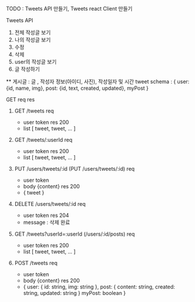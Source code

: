 TODO : Tweets API 만들기, Tweets react Client 만들기

Tweets API

1. 전체 작성글 보기
2. 나의 작성글 보기
3. 수정
4. 삭제
5. user의 작성글 보기
6. 글 작성하기

** 게시글 : 글 , 작성자 정보(아이디, 사진), 작성일자 및 시간
tweet schema : {
user: {id, name, img},
post: {id, text, created, updated},
myPost
}

GET
req
res

1. GET /tweets
   req
   - user token
   res 200
   - list [ tweet, tweet, ... ]

2. GET /tweets/:userId
   req
   - user token
   res 200
   - list [ tweet, tweet, ... ]

3. PUT /users/tweets/:id
   (PUT /users/tweets/:id)
   req
   - user token
   - body {content}
   res 200
   - { tweet }

4. DELETE /users/tweets/:id
   req
   - user token
   res 204
   - message : 삭제 완료

5. GET /tweets?userId=:userId (/users/:id/posts)
   req
   - user token
   res 200
   - list [ tweet, tweet, ... ]

6. POST /tweets
   req
   - user token
   - body {content}
   res 200
   - {
   user: {
   id: string,
   img: string
   },
   post: {
   content: string,
   created: string,
   updated: string
   }
   myPost: boolean
   }